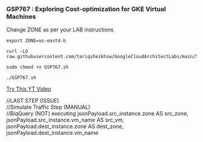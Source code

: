 ### GSP767 :  Exploring Cost-optimization for GKE Virtual Machines 

Change ZONE as per your LAB instructions
```
export ZONE=us-east4-b
```

```
curl -LO raw.githubusercontent.com/tariqsheikhsw/GoogleCloudArchitectLabs/main/Solutions/GSP767.sh

sudo chmod +x GSP767.sh

./GSP767.sh
```
[Try This YT Video](https://www.youtube.com/watch?v=rZWOED5fAXM)

//LAST STEP (ISSUE)  
//Simulate Traffic Step (MANUAL)   
//BiqQuery (NOT) executing 
jsonPayload.src_instance.zone AS src_zone, jsonPayload.src_instance.vm_name AS src_vm, jsonPayload.dest_instance.zone AS dest_zone, jsonPayload.dest_instance.vm_name
